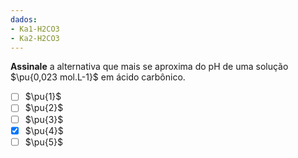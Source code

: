 ```yaml
---
dados:
- Ka1-H2CO3
- Ka2-H2CO3
---
```


**Assinale** a alternativa que mais se aproxima do $\mathrm{pH}$ de uma solução $\pu{0,023 mol.L-1}$ em ácido carbônico.

- [ ] $\pu{1}$
- [ ] $\pu{2}$
- [ ] $\pu{3}$
- [x] $\pu{4}$
- [ ] $\pu{5}$